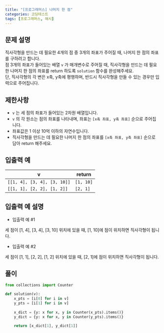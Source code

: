 ```yaml
---
title: "[프로그래머스] 나머지 한 점"
categories: 코딩테스트
tags: [프로그래머스, 해시]
---
```


## 문제 설명

직사각형을 만드는 데 필요한 4개의 점 중 3개의 좌표가 주어질 때, 나머지 한 점의 좌표를 구하려고 합니다.  
점 3개의 좌표가 들어있는 배열 `v` 가 매개변수로 주어질 때, 직사각형을 만드는 데 필요한 나머지 한 점의 좌표를 return 하도록 `solution` 함수를 완성해주세요.  
단, 직사각형의 각 변은 x축, y축에 평행하며, 반드시 직사각형을 만들 수 있는 경우만 입력으로 주어집니다.

## 제한사항

- `v` 는 세 점의 좌표가 들어있는 2차원 배열입니다.
- `v` 의 각 원소는 점의 좌표를 나타내며, 좌표는 `[x축 좌표, y축 좌표]` 순으로 주어집니다.
- 좌표값은 1 이상 10억 이하의 자연수입니다.
- 직사각형을 만드는 데 필요한 나머지 한 점의 좌표를 `[x축 좌표, y축 좌표]` 순으로 담아 return 해주세요.

## 입출력 예

|v|return|
|-|------|
|`[[1, 4], [3, 4], [3, 10]]`|`[1, 10]`|
|`[[1, 1], [2, 2], [1, 2]]`|`[2, 1]`|

## 입출력 예 설명

- 입출력 예 #1

세 점이 [1, 4], [3, 4], [3, 10] 위치에 있을 때, [1, 10]에 점이 위치하면 직사각형이 됩니다.

- 입출력 예 #2

세 점이 [1, 1], [2, 2], [1, 2] 위치에 있을 때, [2, 1]에 점이 위치하면 직사각형이 됩니다.

## 풀이

```python
from collections import Counter

def solution(v):
    x_pts = [i[0] for i in v]
    y_pts = [i[1] for i in v]
    
    x_dict = {y: x for x, y in Counter(x_pts).items()}
    y_dict = {y: x for x, y in Counter(y_pts).items()}
    
    return [x_dict[1], y_dict[1]]
```